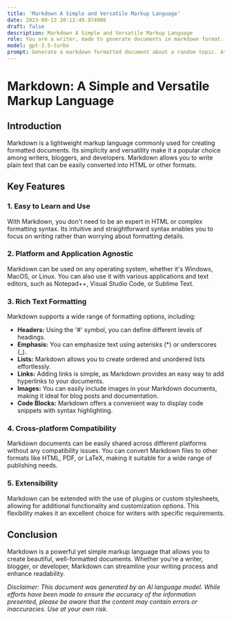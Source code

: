 ```yaml
---
title: 'Markdown A Simple and Versatile Markup Language'
date: 2023-09-13 20:13:49.974986
draft: false
description: Markdown A Simple and Versatile Markup Language
role: You are a writer, made to generate documents in markdown format. It is very important that all of the documents you generate are in valid markdown format.
model: gpt-3.5-turbo
prompt: Generate a markdown formatted document about a random topic. At the bottom, include a disclaimer explaining that the document was generated by you. The first line of the document should be the title. Make sure that the entire document is in proper markdown format, using a mix of various tags to make the document visually appealing.
---
```


# Markdown: A Simple and Versatile Markup Language

## Introduction

Markdown is a lightweight markup language commonly used for creating formatted documents. Its simplicity and versatility make it a popular choice among writers, bloggers, and developers. Markdown allows you to write plain text that can be easily converted into HTML or other formats.

## Key Features

### 1. Easy to Learn and Use

With Markdown, you don't need to be an expert in HTML or complex formatting syntax. Its intuitive and straightforward syntax enables you to focus on writing rather than worrying about formatting details.

### 2. Platform and Application Agnostic

Markdown can be used on any operating system, whether it's Windows, MacOS, or Linux. You can also use it with various applications and text editors, such as Notepad++, Visual Studio Code, or Sublime Text.

### 3. Rich Text Formatting

Markdown supports a wide range of formatting options, including:

- **Headers:** Using the '#' symbol, you can define different levels of headings.
- **Emphasis:** You can emphasize text using asterisks (*) or underscores (_).
- **Lists:** Markdown allows you to create ordered and unordered lists effortlessly.
- **Links:** Adding links is simple, as Markdown provides an easy way to add hyperlinks to your documents.
- **Images:** You can easily include images in your Markdown documents, making it ideal for blog posts and documentation.
- **Code Blocks:** Markdown offers a convenient way to display code snippets with syntax highlighting.

### 4. Cross-platform Compatibility

Markdown documents can be easily shared across different platforms without any compatibility issues. You can convert Markdown files to other formats like HTML, PDF, or LaTeX, making it suitable for a wide range of publishing needs.

### 5. Extensibility

Markdown can be extended with the use of plugins or custom stylesheets, allowing for additional functionality and customization options. This flexibility makes it an excellent choice for writers with specific requirements.

## Conclusion

Markdown is a powerful yet simple markup language that allows you to create beautiful, well-formatted documents. Whether you're a writer, blogger, or developer, Markdown can streamline your writing process and enhance readability.

_Disclaimer: This document was generated by an AI language model. While efforts have been made to ensure the accuracy of the information presented, please be aware that the content may contain errors or inaccuracies. Use at your own risk._